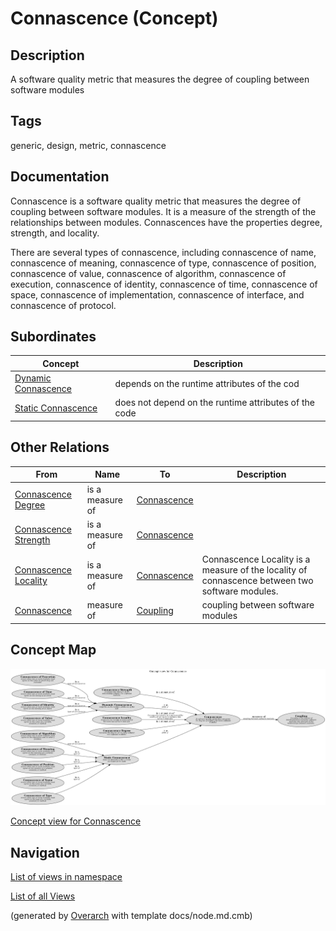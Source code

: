 
# Connascence (Concept)
## Description
A software quality metric that measures the degree of coupling between software modules


## Tags
generic, design, metric, connascence

## Documentation
Connascence is a software quality metric that measures the degree of
coupling between software modules.
It is a measure of the strength of the relationships between modules.
Connascences have the properties degree, strength, and locality.
  
There are several types of connascence, including connascence of name,
connascence of meaning, connascence of type, connascence of position,
connascence of value, connascence of algorithm, connascence of execution,
connascence of identity, connascence of time, connascence of space, connascence
of implementation, connascence of interface, and connascence of protocol.
## Subordinates
| Concept | Description |
|---|---|
| [Dynamic Connascence](../../../software-development/complexity/connascence/dynamic-connascence.md)| depends on the runtime attributes of the cod |
| [Static Connascence](../../../software-development/complexity/connascence/static-connascence.md)| does not depend on the runtime attributes of the code |
## Other Relations
| From | Name | To | Description |
|---|---|---|---|
| [Connascence Degree](../../../software-development/complexity/connascence/connascence-degree.md) | is a measure of | [Connascence](../../../software-development/complexity/connascence/connascence.md) |  |
| [Connascence Strength](../../../software-development/complexity/connascence/connascence-strength.md) | is a measure of | [Connascence](../../../software-development/complexity/connascence/connascence.md) |  |
| [Connascence Locality](../../../software-development/complexity/connascence/connascence-locality.md) | is a measure of | [Connascence](../../../software-development/complexity/connascence/connascence.md) | Connascence Locality is a measure of the locality of connascence between two software modules. |
| [Connascence](../../../software-development/complexity/connascence/connascence.md) | measure of | [ Coupling ](../../../software-development/complexity/coupling.md) | coupling between software modules |

## Concept Map
![Concept view for Connascence](../../../software-development/complexity/connascence/concept-view.png)

[Concept view for Connascence](../../../software-development/complexity/connascence/concept-view.md)


## Navigation
[List of views in namespace](./views-in-namespace.md)

[List of all Views](../../../views.md)


(generated by [Overarch](https://github.com/soulspace-org/overarch) with template docs/node.md.cmb)
